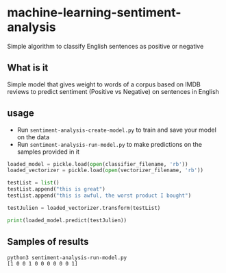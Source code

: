 # machine-learning-sentiment-analysis
Simple algorithm to classify English sentences as positive or negative

## What is it
Simple model that gives weight to words of a corpus based on IMDB reviews to predict sentiment (Positive vs Negative) on sentences in English

## usage
* Run `sentiment-analysis-create-model.py` to train and save your model on the data
* Run `sentiment-analysis-run-model.py` to make predictions on the samples provided in it

```python
loaded_model = pickle.load(open(classifier_filename, 'rb'))
loaded_vectorizer = pickle.load(open(vectorizer_filename, 'rb'))

testList = list()
testList.append("this is great")
testList.append("this is awful, the worst product I bought")

testJulien = loaded_vectorizer.transform(testList)

print(loaded_model.predict(testJulien))
```

## Samples of results

```bash
python3 sentiment-analysis-run-model.py
[1 0 0 1 0 0 0 0 0 0 1]
```
